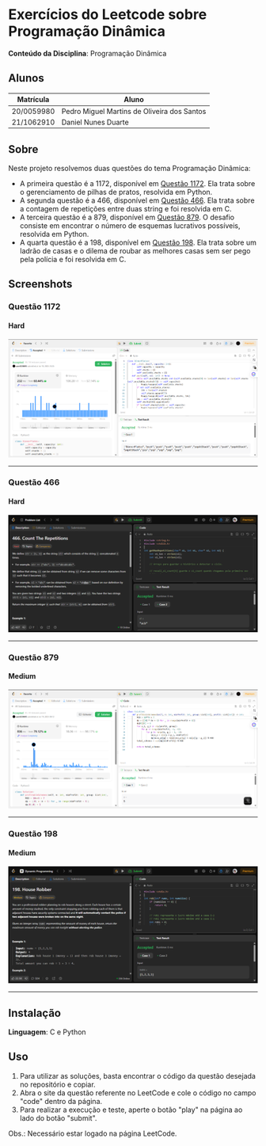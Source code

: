 
# Exercícios do Leetcode sobre Programação Dinâmica

**Conteúdo da Disciplina**: Programação Dinâmica<br>

## Alunos

|Matrícula | Aluno |
| -- | -- |
| 20/0059980 | Pedro Miguel Martins de Oliveira dos Santos |
| 21/1062910 |  Daniel Nunes Duarte |

## Sobre

Neste projeto resolvemos duas questões do tema Programação Dinâmica:

- A primeira questão é a 1172, disponível em [Questão 1172](https://leetcode.com/problems/dinner-plate-stacks/description/?envType=problem-list-v2&envId=ozm4un4c). Ela trata sobre o gerenciamento de pilhas de pratos, resolvida em Python.
- A segunda questão é a 466, disponível em [Questão 466](https://leetcode.com/problems/count-the-repetitions/description/). Ela trata sobre a contagem de repetições entre duas string e foi resolvida em C.
- A terceira questão é a 879, disponível em [Questão 879](https://leetcode.com/problems/profitable-schemes/description/?envType=problem-list-v2&envId=ozm4un4c). O desafio consiste em encontrar o número de esquemas lucrativos possíveis, resolvida em Python.
- A quarta questão é a 198, disponível em [Questão 198](https://leetcode.com/problems/house-robber/description/). Ela trata sobre um ladrão de casas e o dilema de roubar as melhores casas sem ser pego pela polícia e foi resolvida em C.

## Screenshots

### Questão 1172

#### Hard

![Resultado da Questão 1172](./imgs/result_Q1172.png)

---

### Questão 466

#### Hard

![Resultado da Questão 466](./imgs/result_q466.png)

---

### Questão 879

#### Medium

![Resultado da questão 879](./imgs/result_Q879.png)

---

### Questão 198

#### Medium

![Resultado da questão 198](./imgs/result_q198.png)

---

## Instalação

**Linguagem**: C e Python<br>

## Uso

1. Para utilizar as soluções, basta encontrar o código da questão desejada no repositório e copiar.
2. Abra o site da questão referente no LeetCode e cole o código no campo "code" dentro da página.
3. Para realizar a execução e teste, aperte o botão "play" na página ao lado do botão "submit".

Obs.: Necessário estar logado na página LeetCode.
